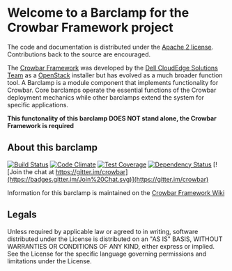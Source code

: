 Welcome to a Barclamp for the Crowbar Framework project
=======================================================

The code and documentation is distributed under the [Apache 2 license](http://www.apache.org/licenses/LICENSE-2.0.html).
Contributions back to the source are encouraged.

The [Crowbar Framework](https://github.com/crowbar/crowbar) was developed by the
[Dell CloudEdge Solutions Team](http://dell.com/openstack) as a [OpenStack](http://OpenStack.org) installer but has
evolved as a much broader function tool. A Barclamp is a module component that implements functionality for Crowbar.
Core barclamps operate the essential functions of the Crowbar deployment mechanics while other barclamps extend the
system for specific applications.

**This functonality of this barclamp DOES NOT stand alone, the Crowbar Framework is required**

About this barclamp
-------------------

[![Build Status](https://travis-ci.org/crowbar/barclamp-swift.svg?branch=master)](https://travis-ci.org/crowbar/barclamp-swift)
[![Code Climate](https://codeclimate.com/github/crowbar/barclamp-swift/badges/gpa.svg)](https://codeclimate.com/github/crowbar/barclamp-swift)
[![Test Coverage](https://codeclimate.com/github/crowbar/barclamp-swift/badges/coverage.svg)](https://codeclimate.com/github/crowbar/barclamp-swift)
[![Dependency Status](https://gemnasium.com/crowbar/barclamp-swift.svg)](https://gemnasium.com/crowbar/barclamp-swift)
[![Join the chat at https://gitter.im/crowbar](https://badges.gitter.im/Join%20Chat.svg)](https://gitter.im/crowbar)

Information for this barclamp is maintained on the [Crowbar Framework Wiki](https://github.com/crowbar/crowbar/wiki)

Legals
------

Unless required by applicable law or agreed to in writing, software distributed under the License is distributed on
an "AS IS" BASIS, WITHOUT WARRANTIES OR CONDITIONS OF ANY KIND, either express or implied. See the License for the
specific language governing permissions and limitations under the License.
